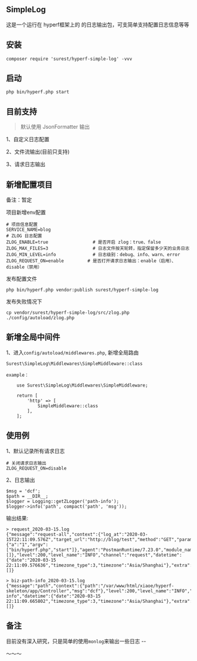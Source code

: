 ## SimpleLog

这是一个运行在 hyperf框架上的 的日志输出包，可支简单支持配置日志信息等等

## 安装

    composer require 'surest/hyperf-simple-log' -vvv
    
## 启动

    php bin/hyperf.php start

## 目前支持

> 默认使用 JsonFormatter 输出

1、自定义日志配置

2、文件流输出(目前只支持)

3、请求日志输出


## 新增配置项目

备注：暂定

项目新增env配置

    # 项目信息配置
    SERVICE_NAME=blog
    # ZLOG 日志配置
    ZLOG_ENABLE=true                 # 是否开启 zlog：true、false
    ZLOG_MAX_FILES=3                 # 日志文件按天轮转，指定保留多少天的业务日志
    ZLOG_MIN_LEVEL=info              # 日志级别：debug、info、warn、error
    ZLOG_REQUEST_ON=enable         # 是否打开请求日志输出：enable（启用）、disable（禁用）
    
发布配置文件

    php bin/hyperf.php vendor:publish surest/hyperf-simple-log

发布失败情况下

    cp vendor/surest/hyperf-simple-log/src/zlog.php ./config/autoload/zlog.php
    
## 新增全局中间件

1、进入`config/autoload/middlewares.php`, 新增全局路由

    Surest\SimpleLog\Middlewares\SimpleMiddleware::class
    
    example：
    
        use Surest\SimpleLog\Middlewares\SimpleMiddleware;
        
        return [
            'http' => [
                SimpleMiddleware::class
            ],
        ];

## 使用例

1、默认记录所有请求日志
    
    # 关闭请求日志输出
    ZLOG_REQUEST_ON=disable
    
2、日志输出

    $msg = 'dcf';
    $path = __DIR__;
    $logger = Logging::getZLogger('path-info');
    $logger->info('path', compact('path', 'msg'));
    
输出结果:
    
    > request_2020-03-15.log
    {"message":"request-all","context":{"log_at":"2020-03-15T22:11:09.576Z","target_url":"http://blog/test","method":"GET","params":{"a":"1","argv":["bin/hyperf.php","start"]},"agent":"PostmanRuntime/7.23.0","module_name":"blog","server_ip":"127.0.0.1","server_port":null,"client_ip":"127.0.0.1","extra":[]},"level":200,"level_name":"INFO","channel":"request","datetime":{"date":"2020-03-15 22:11:09.576636","timezone_type":3,"timezone":"Asia/Shanghai"},"extra":[]}
    
    > biz-path-info_2020-03-15.log
    {"message":"path","context":{"path":"/var/www/html/xiaoe/hyperf-skeleton/app/Controller","msg":"dcf"},"level":200,"level_name":"INFO","channel":"path-info","datetime":{"date":"2020-03-15 22:11:09.665802","timezone_type":3,"timezone":"Asia/Shanghai"},"extra":[]}
    
## 备注

目前没有深入研究，只是简单的使用`monlog`来输出一些日志 --

～～～





